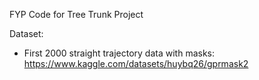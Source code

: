 FYP Code for Tree Trunk Project

Dataset:

- First 2000 straight trajectory data with masks: https://www.kaggle.com/datasets/huybq26/gprmask2
   
   
